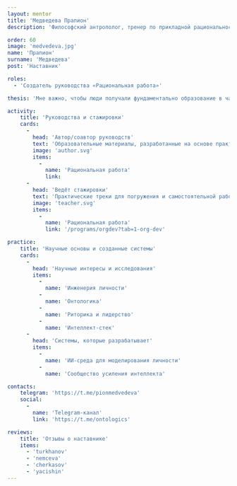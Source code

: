 ```yaml
---
layout: mentor
title: 'Медведева Прапион'
description: 'Философский антрополог, тренер по прикладной рациональности, соосновательница центра «Кочерга».'

order: 60
image: 'medvedeva.jpg'
name: 'Прапион'
surname: 'Медведева'
post: 'Наставник'

roles:
  - 'Создатель руководства «Рациональная работа»'

thesis: 'Мне важно, чтобы люди получали фундаментально образование в части того, как мы строим карту реальности и как действуем на основании этой карты. Я считаю, что благодаря осознанности в этой области люди лучше договариваются между собой и лучше делают совместные дела.'

activity:
    title: 'Руководства и стажировки'
    cards:
      -
        head: 'Автор/соавтор руководств'
        text: 'Образовательные материалы, разработанные на основе практики и исследований'
        image: 'author.svg'
        items:
          -
            name: 'Рациональная работа'
            link:
      -
        head: 'Ведёт стажировки'
        text: 'Практические треки для погружения и самостоятельной работы'
        image: 'teacher.svg'
        items:
          -
            name: 'Рациональная работа'
            link: '/programs/orgdev?tab=1-org-dev'

practice:
    title: 'Научные основы и созданные системы'
    cards:
      -
        head: 'Научные интересы и исследования'
        items:
          -
            name: 'Инженерия личности'
          -
            name: 'Онтологика'
          -
            name: 'Риторика и лидерство'
          -
            name: 'Интеллект-стек'
      -
        head: 'Системы, которые разрабатывает'
        items:
          -
            name: 'ИИ-среда для моделирования личности'
          -
            name: 'Сообщество усиления интеллекта'

contacts:
    telegram: 'https://t.me/pionmedvedeva'
    social:
      -
        name: 'Telegram-канал'
        link: 'https://t.me/ontologics'

reviews:
    title: 'Отзывы о наставнике'
    items:
      - 'turkhanov'
      - 'nemceva'
      - 'cherkasov'
      - 'yacishin'
---
```

